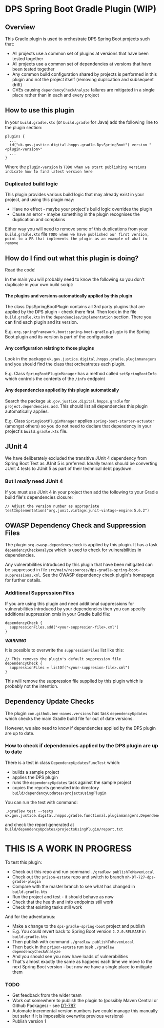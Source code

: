 # DPS Spring Boot Gradle Plugin (WIP) 



## Overview

This Gradle plugin is used to orchestrate DPS Spring Boot projects such that:
* All projects use a common set of plugins at versions that have been tested together
* All projects use a common set of dependencies at versions that have been tested together
* Any common build configuration shared by projects is performed in this plugin and not the project itself (removing duplication and subsequent drift)
* CVEs causing `dependencyCheckAnalyze` failures are mitigated in a single place rather than in each and every project

## How to use this plugin
In your `build.gradle.kts` (or `build.gradle` for Java) add the following line to the plugin section:
```
plugins {
  ...
  id("uk.gov.justice.digital.hmpps.gradle.DpsSpringBoot") version "<plugin-version>"
  ...
}
``` 
Where the `plugin-version` is `TODO when we start publishing versions indicate how to find latest version here`

### Duplicated build logic

This plugin provides various build logic that may already exist in your project, and using this plugin may:
* Have no effect - maybe your project's build logic overrides the plugin
* Cause an error - maybe something in the plugin recognises the duplication and complains

Either way you will need to remove some of this duplications from your `build.gradle.kts` file `TODO when we have published our first version, point to a PR that implements the plugin as an example of what to remove`

## How do I find out what this plugin is doing?

Read the code!

In the main you will probably need to know the following so you don't duplicate in your own build script:

#### The plugins and versions automatically applied by this plugin 
The class DpsSpringBootPlugin contains all 3rd party plugins that are applied by the DPS plugin - check there first.  Then look in the file `build.gradle.kts` in the `dependencies/implementation` section.  There you can find each plugin and its version.

E.g. `org.springframework.boot:spring-boot-gradle-plugin` is the Spring Boot plugin and its version is part of the configuration

#### Any configuration relating to those plugins
Look in the package `uk.gov.justice.digital.hmpps.gradle.pluginmanagers` and you should find the class that orchestrates each plugin.

E.g. Class `SpringBootPluginManager` has a method called `setSpringBootInfo` which controls the contents of the `/info` endpoint

#### Any dependencies applied by this plugin automatically
Search the package `uk.gov.justice.digital.hmpps.gradle` for `project.dependencies.add`.  This should list all dependencies this plugin automatically applies.

E.g. Class `SpringBootPluginManager` applies `spring-boot-starter-actuator` (amongst others) so you do not need to declare that dependency in your project's `build.gradle.kts` file.

## JUnit 4

We have deliberately excluded the transitive JUnit 4 dependency from Spring Boot Test as JUnit 5 is preferred. Ideally teams should be converting JUnit 4 tests to JUnit 5 as part of their technical debt paydown.

### But I *really* need JUnit 4

If you must use JUnit 4 in your project then add the following to your Gradle build file's dependencies closure:

```
// Adjust the version number as appropriate
testImplementation("org.junit.vintage:junit-vintage-engine:5.6.2")
```


## OWASP Dependency Check and Suppression Files

The plugin `org.owasp.dependencycheck` is applied by this plugin.  It has a task `dependencyCheckAnalyze` which is used to check for vulnerabilities in dependencies.

Any vulnerabilities introduced by this plugin that have been mitigated can be suppressed in file `src/main/resources/dps-gradle-spring-boot-suppressions.xml`.  See the OWASP dependency check plugin's homepage for further details.

### Additional Suppression Files

If you are using this plugin and need additional suppressions for vulnerabilities introduced by your dependencies then you can specify additional suppression xmls in your Gradle build file:
```
dependencyCheck {
  suppressionFiles.add("<your-suppresion-file>.xml")
}
```

***WARNING***

It is possible to overwrite the `suppressionFiles` list like this:
```
// This removes the plugin's default suppression file
dependencyCheck {
  suppressionFiles = listOf("<your-suppresion-file>.xml")
}
```
 This will remove the suppression file supplied by this plugin which is probably not the intention.
 
## Dependency Update Checks

The plugin `com.github.ben-manes.versions` has task `dependencyUpdates` which checks the main Gradle build file for out of date versions.

However, we also need to know if dependencies applied by the DPS plugin are up to date.

### How to check if dependencies applied by the DPS plugin are up to date

There is a test in class `DependencyUpdatesFuncTest` which:
* builds a sample project
* applies the DPS plugin
* runs the `dependencyUpdates` task against the sample project
* copies the reports generated into directory `build/dependencyUpdates/projectsUsingPlugin`
  
You can run the test with command:
```
./gradlew test --tests uk.gov.justice.digital.hmpps.gradle.functional.pluginmanagers.DependencyCheckPluginManagerTest
```
and check the report generated at `build/dependencyUpdates/projectsUsingPlugin/report.txt`

# THIS IS A WORK IN PROGRESS

To test this plugin:

* Check out this repo and run command `./gradlew publishToMavenLocal`
* Check out the `prison-estate` repo and switch to branch `mh-DT-727-dps-gradle-plugin`
* Compare with the master branch to see what has changed in `build.gradle.kts`
* Run the project and test - it should behave as now
* Check that the health and info endpoints still work
* Check that existing tasks still work

And for the adventurous:
* Make a change to the `dps-gradle-spring-boot` project and publish
* E.g. You could revert back to Spring Boot version `2.2.0.RELEASE` in `build.gradle.kts`
* Then publish with command `./gradlew publishToMavenLocal`
* Then back in the `prison-estate` run task `./gradlew dependencyCheckAnalyze`
* And you should see you now have loads of vulnerabilities
* That's almost exactly the same as happens each time we move to the next Spring Boot version - but now we have a single place to mitigate them

### TODO
* Get feedback from the wider team
* Work out somewhere to publish the plugin to (possibly Maven Central or Github Packages) - see [DT-787](https://dsdmoj.atlassian.net/browse/DT-787)
* Automate incremental version numbers (we could manage this manually but safer if it is impossible overwrite previous versions)
* Publish version 1
